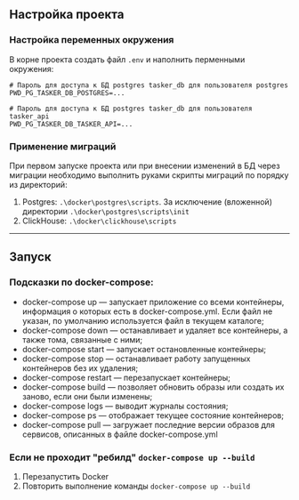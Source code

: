 ## Настройка проекта

### Настройка переменных окружения

В корне проекта создать файл `.env` и наполнить перменными окружения:
```
# Пароль для доступа к БД postgres tasker_db для пользователя postgres
PWD_PG_TASKER_DB_POSTGRES=...

# Пароль для доступа к БД postgres tasker_db для пользователя tasker_api
PWD_PG_TASKER_DB_TASKER_API=...
```

### Применение миграций

При первом запуске проекта или при внесении изменений в БД через миграции необходимо выполнить руками скрипты миграций по порядку из директорий:
1. Postgres: `.\docker\postgres\scripts`. За исключение (вложенной) директории `.\docker\postgres\scripts\init`
2. ClickHouse: `.\docker\clickhouse\scripts`

---

## Запуск

### Подсказки по docker-compose:
* docker-compose up — запускает приложение со всеми контейнеры, информация о которых есть в docker-compose.yml. Если файл не указан, по умолчанию используется файл в текущем каталоге;
* docker-compose down — останавливает и удаляет все контейнеры, а также тома, связанные с ними;
* docker-compose start — запускает остановленные контейнеры;
* docker-compose stop — останавливает работу запущенных контейнеров без их удаления;
* docker-compose restart — перезапускает контейнеры;
* docker-compose build — позволяет обновить образы или создать их заново, если они были изменены;
* docker-compose logs — выводит журналы состояния;
* docker-compose ps — отображает текущее состояние контейнеров;
* docker-compose pull — загружает последние версии образов для сервисов, описанных в файле docker-compose.yml

### Если не проходит "ребилд" `docker-compose up --build`
1. Перезапустить Docker
2. Повторить выполнение команды `docker-compose up --build`
